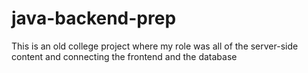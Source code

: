 # java-backend-prep
This is an old college project where my role was all of the server-side content and connecting the frontend and the database
